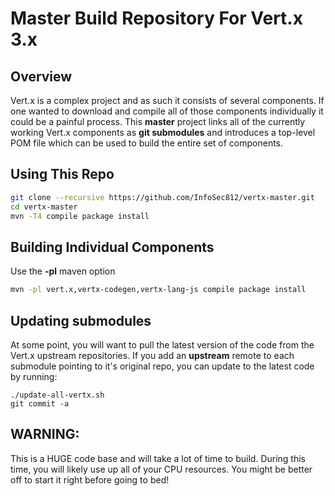 # Master Build Repository For Vert.x 3.x

## Overview

Vert.x is a complex project and as such it consists of several
components. If one wanted to download and compile all of those
components individually it could be a painful process. This
__master__ project links all of the currently working Vert.x
components as __git submodules__ and introduces a top-level 
POM file which can be used to build the entire set of components.

## Using This Repo

```bash
git clone --recursive https://github.com/InfoSec812/vertx-master.git
cd vertx-master
mvn -T4 compile package install
```

## Building Individual Components

Use the __-pl__ maven option

```bash
mvn -pl vert.x,vertx-codegen,vertx-lang-js compile package install
```

## Updating submodules

At some point, you will want to pull the latest version of the code from
the Vert.x upstream repositories. If you add an __upstream__ remote
to each submodule pointing to it's original repo, you can update to the latest
code by running:

```
./update-all-vertx.sh
git commit -a
```

## WARNING:

This is a HUGE code base and will take a lot of time to build. 
During this time, you will likely use up all of your CPU resources.
You might be better off to start it right before going to bed!